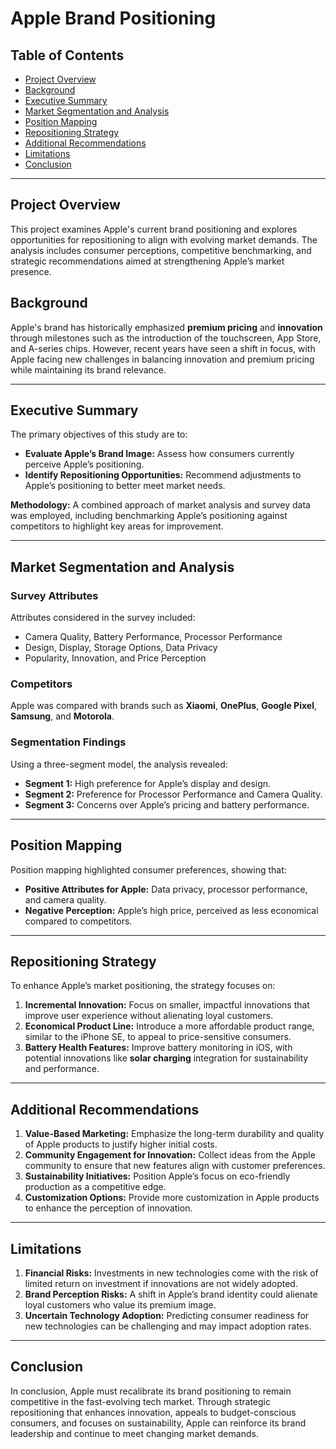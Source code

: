 # Apple Brand Positioning

## Table of Contents
- [Project Overview](#project-overview)
- [Background](#background)
- [Executive Summary](#executive-summary)
- [Market Segmentation and Analysis](#market-segmentation-and-analysis)
- [Position Mapping](#position-mapping)
- [Repositioning Strategy](#repositioning-strategy)
- [Additional Recommendations](#additional-recommendations)
- [Limitations](#limitations)
- [Conclusion](#conclusion)

---

## Project Overview
This project examines Apple's current brand positioning and explores opportunities for repositioning to align with evolving market demands. The analysis includes consumer perceptions, competitive benchmarking, and strategic recommendations aimed at strengthening Apple’s market presence.

## Background
Apple's brand has historically emphasized **premium pricing** and **innovation** through milestones such as the introduction of the touchscreen, App Store, and A-series chips. However, recent years have seen a shift in focus, with Apple facing new challenges in balancing innovation and premium pricing while maintaining its brand relevance.

---

## Executive Summary
The primary objectives of this study are to:
- **Evaluate Apple’s Brand Image:** Assess how consumers currently perceive Apple’s positioning.
- **Identify Repositioning Opportunities:** Recommend adjustments to Apple’s positioning to better meet market needs.

**Methodology:** A combined approach of market analysis and survey data was employed, including benchmarking Apple’s positioning against competitors to highlight key areas for improvement.

---

## Market Segmentation and Analysis
### Survey Attributes
Attributes considered in the survey included:
- Camera Quality, Battery Performance, Processor Performance
- Design, Display, Storage Options, Data Privacy
- Popularity, Innovation, and Price Perception

### Competitors
Apple was compared with brands such as **Xiaomi**, **OnePlus**, **Google Pixel**, **Samsung**, and **Motorola**.

### Segmentation Findings
Using a three-segment model, the analysis revealed:
- **Segment 1:** High preference for Apple’s display and design.
- **Segment 2:** Preference for Processor Performance and Camera Quality.
- **Segment 3:** Concerns over Apple’s pricing and battery performance.

---

## Position Mapping
Position mapping highlighted consumer preferences, showing that:
- **Positive Attributes for Apple:** Data privacy, processor performance, and camera quality.
- **Negative Perception:** Apple’s high price, perceived as less economical compared to competitors.

---

## Repositioning Strategy
To enhance Apple’s market positioning, the strategy focuses on:
1. **Incremental Innovation:** Focus on smaller, impactful innovations that improve user experience without alienating loyal customers.
2. **Economical Product Line:** Introduce a more affordable product range, similar to the iPhone SE, to appeal to price-sensitive consumers.
3. **Battery Health Features:** Improve battery monitoring in iOS, with potential innovations like **solar charging** integration for sustainability and performance.

---

## Additional Recommendations
1. **Value-Based Marketing:** Emphasize the long-term durability and quality of Apple products to justify higher initial costs.
2. **Community Engagement for Innovation:** Collect ideas from the Apple community to ensure that new features align with customer preferences.
3. **Sustainability Initiatives:** Position Apple’s focus on eco-friendly production as a competitive edge.
4. **Customization Options:** Provide more customization in Apple products to enhance the perception of innovation.

---

## Limitations
1. **Financial Risks:** Investments in new technologies come with the risk of limited return on investment if innovations are not widely adopted.
2. **Brand Perception Risks:** A shift in Apple’s brand identity could alienate loyal customers who value its premium image.
3. **Uncertain Technology Adoption:** Predicting consumer readiness for new technologies can be challenging and may impact adoption rates.

---

## Conclusion
In conclusion, Apple must recalibrate its brand positioning to remain competitive in the fast-evolving tech market. Through strategic repositioning that enhances innovation, appeals to budget-conscious consumers, and focuses on sustainability, Apple can reinforce its brand leadership and continue to meet changing market demands.
